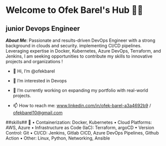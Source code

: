 # Welcome to Ofek Barel's Hub 👨‍💻
## junior Devops Engineer

***About Me***: 
Passionate and results-driven DevOps Engineer with a strong background in clouds and security.
implementing CI/CD pipelines. Leveraging expertise in Docker, Kubernetes, Azure DevOps, Terraform, and Jenkins, I am seeking opportunities to contribute my skills to innovative projects and organizations ! 


- 👋 Hi, I’m @ofekbarel
  
- 👀 I’m interested in Devops
  
- 🌱 I’m currently working on expanding my portfolio with real-world projects.

- 📫 How to reach me: www.linkedin.com/in/ofek-barel-a3a4692b9 / ofekbarel10@gmail.com

##skills## 💼
• Containerization: Docker, Kubernetes
• Cloud Platforms: AWS, Azure 
• Infrastructure as Code (IaC): Terraform, argoCD
• Version Control: Git
• CI/CD: Jenkins, Gitlab CICD, Azure DevOps Pipelines, Github Action
• Other: Linux, Python, Networking, Ansible





<!---
ofekbarel/ofekbarel is a ✨ special ✨ repository because its `README.md` (this file) appears on your GitHub profile.
You can click the Preview link to take a look at your changes.
--->
